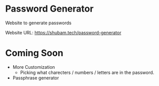 # Password Generator
Website to generate passwords

Website URL: https://shubam.tech/password-generator

# Coming Soon
- More Customization
  - Picking what charecters / numbers / letters are in the password. 
- Passphrase generator
